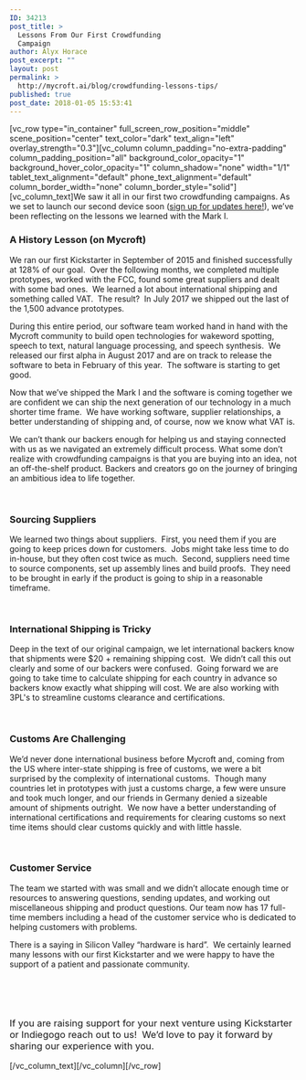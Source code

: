 ```yaml
---
ID: 34213
post_title: >
  Lessons From Our First Crowdfunding
  Campaign
author: Alyx Horace
post_excerpt: ""
layout: post
permalink: >
  http://mycroft.ai/blog/crowdfunding-lessons-tips/
published: true
post_date: 2018-01-05 15:53:41
---
```

[vc_row type="in_container" full_screen_row_position="middle" scene_position="center" text_color="dark" text_align="left" overlay_strength="0.3"][vc_column column_padding="no-extra-padding" column_padding_position="all" background_color_opacity="1" background_hover_color_opacity="1" column_shadow="none" width="1/1" tablet_text_alignment="default" phone_text_alignment="default" column_border_width="none" column_border_style="solid"][vc_column_text]We saw it all in our first two crowdfunding campaigns. <span style="font-weight: 400;">As we set to launch our second device soon (<a href="https://mycroft.ai/kickstarter-mark-2/?utm_source=ActiveCampaign&amp;utm_medium=email&amp;utm_content=Something+Big+is+Coming&amp;utm_campaign=Teaser+Email+%231+%7C+Something+Big+is+Coming">sign up for updates here!</a>), we’ve been reflecting on the lessons we learned with the Mark I.</span>
<h3><b>A History Lesson (on Mycroft)</b></h3>
<span style="font-weight: 400;">We ran our first Kickstarter in September of 2015 and finished successfully at 128% of our goal.  Over the following months, we completed multiple prototypes, worked with the FCC, found some great suppliers and dealt with some bad ones.  We learned a lot about international shipping and something called VAT.  The result?  In July 2017 we shipped out the last of the 1,500 advance prototypes.</span>

<span style="font-weight: 400;">During this entire period, our software team worked hand in hand with the Mycroft community to build open technologies for wakeword spotting, speech to text, natural language processing, and speech synthesis.  We released our first alpha in August 2017 and are on track to release the software to beta in February of this year.  The software is starting to get good.</span>

<span style="font-weight: 400;">Now that we’ve shipped the Mark I and the software is coming together we are confident we can ship the next generation of our technology in a much shorter time frame.  We have working software, supplier relationships, a better understanding of shipping and, of course, now we know what VAT is.</span>

<span style="font-weight: 400;">We can’t thank our backers enough for helping us and staying connected with us as we navigated an extremely difficult process. What some don’t realize with crowdfunding campaigns is that you are buying into an idea, not an off-the-shelf product. Backers and creators go on the journey of bringing an ambitious idea to life together.</span>

&nbsp;
<h3><b>Sourcing Suppliers</b></h3>
<span style="font-weight: 400;">We learned two things about suppliers.  First, you need them if you are going to keep prices down for customers.  Jobs might take less time to do in-house, but they often cost twice as much.  Second, suppliers need time to source components, set up assembly lines and build proofs.  They need to be brought in early if the product is going to ship in a reasonable timeframe.</span>

&nbsp;
<h3><b>International Shipping is Tricky</b></h3>
<span style="font-weight: 400;">Deep in the text of our original campaign, we let international backers know that shipments were $20 + remaining shipping cost.  We didn’t call this out clearly and some of our backers were confused.  Going forward we are going to take time to calculate shipping for each country in advance so backers know exactly what shipping will cost. We are also working with</span><span style="font-weight: 400;"> 3PL's to streamline customs clearance and certifications.</span>

&nbsp;
<h3><b>Customs Are Challenging</b></h3>
<span style="font-weight: 400;">We’d never done international business before Mycroft and, coming from the US where inter-state shipping is free of customs, we were a bit surprised by the complexity of international customs.  Though many countries let in prototypes with just a customs charge, a few were unsure and took much longer, and our friends in Germany denied a sizeable amount of shipments outright.  We now have a better understanding of international certifications and requirements for clearing customs so next time items should clear customs quickly and with little hassle.</span>

&nbsp;
<h3><b>Customer Service</b></h3>
<span style="font-weight: 400;">The team we started with was small and we didn’t allocate enough time or resources to answering questions, sending updates, and working out miscellaneous shipping and product questions. Our team now has 17 full-time members including a head of the customer service who is dedicated to helping customers with problems.</span>

<span style="font-weight: 400;">There is a saying in Silicon Valley “hardware is hard”.  We certainly learned many lessons with our first Kickstarter and we were happy to have the support of a patient and passionate community.  </span>

&nbsp;

&nbsp;
<h3><span style="font-weight: 400;">If you are raising support for your next venture using Kickstarter or Indiegogo reach out to us!  We’d love to pay it forward by sharing our experience with you.</span></h3>
[/vc_column_text][/vc_column][/vc_row]